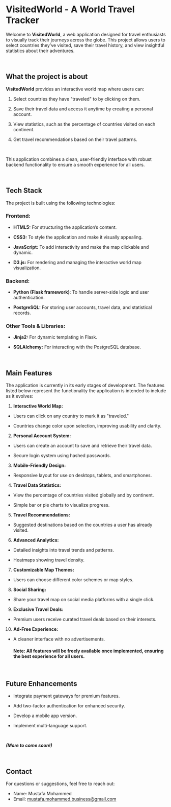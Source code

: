 # VisitedWorld - A World Travel Tracker
Welcome to **VisitedWorld**, a web application designed for travel enthusiasts to visually track their journeys across the globe. This project allows users to select countries they’ve visited, save their travel history, and view insightful statistics about their adventures.

<br>

## What the project is about
**VisitedWorld** provides an interactive world map where users can:
1. Select countries they have "traveled" to by clicking on them.

2. Save their travel data and access it anytime by creating a personal account.

3. View statistics, such as the percentage of countries visited on each continent.

4. Get travel recommendations based on their travel patterns.

<br>

This application combines a clean, user-friendly interface with robust backend functionality to ensure a smooth experience for all users.

<br>

## Tech Stack
The project is built using the following technologies:
### Frontend:
- **HTML5:** For structuring the application’s content.

- **CSS3:** To style the application and make it visually appealing.

- **JavaScript:** To add interactivity and make the map clickable and dynamic.

- **D3.js:** For rendering and managing the interactive world map visualization.

### Backend:
- **Python (Flask framework)**: To handle server-side logic and user authentication.

- **PostgreSQL:** For storing user accounts, travel data, and statistical records.

### Other Tools & Libraries:
- **Jinja2:** For dynamic templating in Flask.

- **SQLAlchemy:** For interacting with the PostgreSQL database.

<br>

## Main Features
The application is currently in its early stages of development. The features listed below represent the functionality the application is intended to include as it evolves:
1. **Interactive World Map:**
- Users can click on any country to mark it as "traveled."

- Countries change color upon selection, improving usability and clarity.
2. **Personal Account System:**
- Users can create an account to save and retrieve their travel data.

- Secure login system using hashed passwords.
3. **Mobile-Friendly Design:**
- Responsive layout for use on desktops, tablets, and smartphones.

4. **Travel Data Statistics:**
- View the percentage of countries visited globally and by continent.

- Simple bar or pie charts to visualize progress.

5. **Travel Recommendations:**
- Suggested destinations based on the countries a user has already visited.

6. **Advanced Analytics:**
- Detailed insights into travel trends and patterns.

- Heatmaps showing travel density.

7. **Customizable Map Themes:**
- Users can choose different color schemes or map styles.

8. **Social Sharing:**
- Share your travel map on social media platforms with a single click.

9. **Exclusive Travel Deals:**
- Premium users receive curated travel deals based on their interests.

10. **Ad-Free Experience:**
- A cleaner interface with no advertisements.

    #### Note: All features will be freely available once implemented, ensuring the best experience for all users.
<br>

## Future Enhancements
- Integrate payment gateways for premium features.

- Add two-factor authentication for enhanced security.

- Develop a mobile app version.

- Implement multi-language support.

<br>

***(More to come soon!)***

<br>

## Contact
For questions or suggestions, feel free to reach out:
- Name: Mustafa Mohammed
- Email: mustafa.mohammed.business@gmail.com
